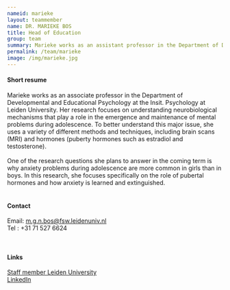 ```yaml
---
nameid: marieke
layout: teammember
name: DR. MARIEKE BOS
title: Head of Education
group: team
summary: Marieke works as an assistant professor in the Department of Developmental and Educational Psychology at Leiden University. Her research focuses on understanding neurobiological mechanisms involved in the onset and maintenance of psychological problems during adolescence.
permalink: /team/marieke
image: /img/marieke.jpg
---
```




#### Short resume
Marieke works as an associate professor in the Department of Developmental and Educational Psychology at the Insit. 
Psychology at Leiden University. Her research focuses on understanding neurobiological mechanisms that play a role in the 
emergence and maintenance of mental problems during adolescence. To better understand this major issue, she uses a variety of 
different methods and techniques, including brain scans (MRI) and hormones (puberty hormones such as estradiol and testosterone). 
<br>
<br> 
One of the research questions she plans to answer in the coming term is why anxiety problems during adolescence are more common in girls than in boys. 
In this research, she focuses specifically on the role of pubertal hormones and how anxiety is learned and extinguished. 
<br>
<br>  


#### Contact
Email: m.g.n.bos@fsw.leidenuniv.nl
<br>
Tel : +31 71 527 6624

<br>

#### Links
[Staff member Leiden University](https://www.universiteitleiden.nl/en/staffmembers/marieke-bos#tab-1)
<br>
[LinkedIn](https://www.linkedin.com/in/marieke-bos-29626817/)
